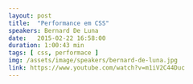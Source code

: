 ```yaml
---
layout: post
title:  "Performance em CSS"
speakers: Bernard De Luna
date:   2015-02-22 16:58:00
duration: 1:00:43 min
tags: [ css, performace ]
img: /assets/image/speakers/bernard-de-luna.jpg
link: https://www.youtube.com/watch?v=m1iV2C44Duc
---
```

